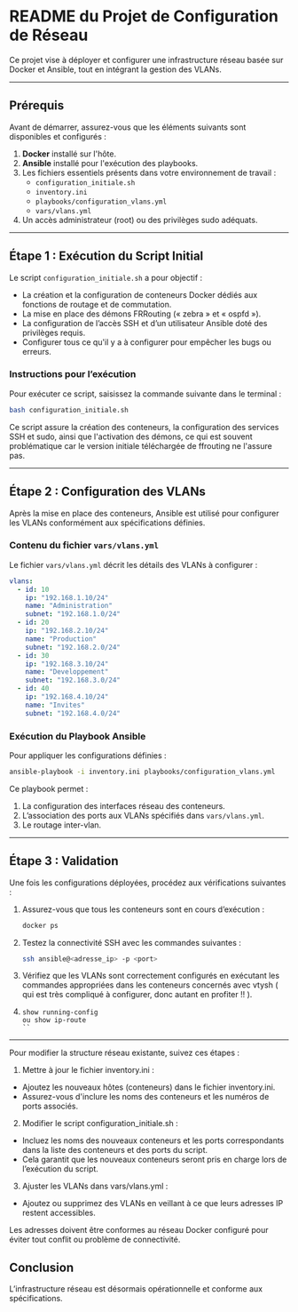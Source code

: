 # README du Projet de Configuration de Réseau

Ce projet vise à déployer et configurer une infrastructure réseau basée sur Docker et Ansible, tout en intégrant la gestion des VLANs.

---

## Prérequis

Avant de démarrer, assurez-vous que les éléments suivants sont disponibles et configurés :

1. **Docker** installé sur l'hôte.
2. **Ansible** installé pour l'exécution des playbooks.
3. Les fichiers essentiels présents dans votre environnement de travail :
   - `configuration_initiale.sh`
   - `inventory.ini`
   - `playbooks/configuration_vlans.yml`
   - `vars/vlans.yml`
4. Un accès administrateur (root) ou des privilèges sudo adéquats.

---

## Étape 1 : Exécution du Script Initial

Le script `configuration_initiale.sh` a pour objectif :

- La création et la configuration de conteneurs Docker dédiés aux fonctions de routage et de commutation.
- La mise en place des démons FRRouting (« zebra » et « ospfd »).
- La configuration de l’accès SSH et d’un utilisateur Ansible doté des privilèges requis.
- Configurer tous ce qu'il y a à configurer pour empêcher les bugs ou erreurs.

### Instructions pour l’exécution

Pour exécuter ce script, saisissez la commande suivante dans le terminal :

```bash
bash configuration_initiale.sh
```

Ce script assure la création des conteneurs, la configuration des services SSH et sudo, ainsi que l'activation des démons, ce qui est souvent problématique car le version initiale téléchargée de ffrouting ne l'assure pas.

---

## Étape 2 : Configuration des VLANs

Après la mise en place des conteneurs, Ansible est utilisé pour configurer les VLANs conformément aux spécifications définies.

### Contenu du fichier `vars/vlans.yml`

Le fichier `vars/vlans.yml` décrit les détails des VLANs à configurer :

```yaml
vlans:
  - id: 10
    ip: "192.168.1.10/24"
    name: "Administration"
    subnet: "192.168.1.0/24"
  - id: 20
    ip: "192.168.2.10/24"
    name: "Production"
    subnet: "192.168.2.0/24"
  - id: 30
    ip: "192.168.3.10/24"
    name: "Developpement"
    subnet: "192.168.3.0/24"
  - id: 40
    ip: "192.168.4.10/24"
    name: "Invites"
    subnet: "192.168.4.0/24"
```

### Exécution du Playbook Ansible

Pour appliquer les configurations définies :

``` bash
ansible-playbook -i inventory.ini playbooks/configuration_vlans.yml
```

Ce playbook permet :

1. La configuration des interfaces réseau des conteneurs.
2. L’association des ports aux VLANs spécifiés dans `vars/vlans.yml`.
3. Le routage inter-vlan.

---

## Étape 3 : Validation

Une fois les configurations déployées, procédez aux vérifications suivantes :

1. Assurez-vous que tous les conteneurs sont en cours d’exécution :
   ```bash
   docker ps
   ```
2. Testez la connectivité SSH avec les commandes suivantes :
   ```bash
   ssh ansible@<adresse_ip> -p <port>
   ```
3. Vérifiez que les VLANs sont correctement configurés en exécutant les commandes appropriées dans les conteneurs concernés avec vtysh ( qui est très compliqué à configurer, donc autant en profiter !! ).

4. ```vtysh
   show running-config
   ou show ip-route
   ``
---






Pour modifier la structure réseau existante, suivez ces étapes :

1. Mettre à jour le fichier inventory.ini :
-  Ajoutez les nouveaux hôtes (conteneurs) dans le fichier inventory.ini.
-  Assurez-vous d'inclure les noms des conteneurs et les numéros de ports associés.

2. Modifier le script configuration_initiale.sh :
-  Incluez les noms des nouveaux conteneurs et les ports correspondants dans la liste des conteneurs et des ports du script.
-  Cela garantit que les nouveaux conteneurs seront pris en charge lors de l’exécution du script.

3. Ajuster les VLANs dans vars/vlans.yml :
-  Ajoutez ou supprimez des VLANs en veillant à ce que leurs adresses IP restent accessibles.

Les adresses doivent être conformes au réseau Docker configuré pour éviter tout conflit ou problème de connectivité.

## Conclusion

L’infrastructure réseau est désormais opérationnelle et conforme aux spécifications. 

